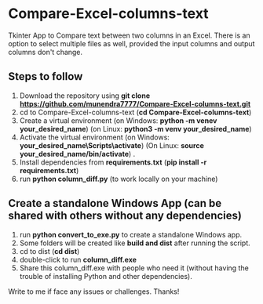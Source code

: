 # Compare-Excel-columns-text
Tkinter App to Compare text between two columns in an Excel. There is an option to select multiple files as well, provided the input columns and output columns don't change.

## Steps to follow
1. Download the repository using **git clone https://github.com/munendra7777/Compare-Excel-columns-text.git**
2. cd to Compare-Excel-columns-text (**cd Compare-Excel-columns-text**)
3. Create a virtual environment (on Windows: **python -m venev your_desired_name**) (on Linux: **python3 -m venv your_desired_name**)
4. Activate the virtual environment (on Windows: **your_desired_name\Scripts\activate**) (On Linux: **source your_desired_name/bin/activate**) .
5. Install dependencies from **requirements.txt** (**pip install -r requirements.txt**)
6. run **python column_diff.py** (to work locally on your machine)

## Create a standalone Windows App (can be shared with others without any dependencies)
1. run **python convert_to_exe.py** to create a standalone Windows app.
2. Some folders will be created like **build and dist** after running the script.
3. cd to dist (**cd dist**)
4. double-click to run **column_diff.exe**
5. Share this column_diff.exe with people who need it (without having the trouble of installing Python and other dependencies).

Write to me if face any issues or challenges.
Thanks!

